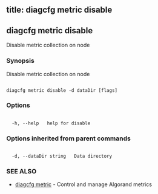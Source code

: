 title: diagcfg metric disable
---
## diagcfg metric disable



Disable metric collection on node



### Synopsis



Disable metric collection on node



```

diagcfg metric disable -d dataDir [flags]

```



### Options



```

  -h, --help   help for disable

```



### Options inherited from parent commands



```

  -d, --dataDir string   Data directory

```



### SEE ALSO



* [diagcfg metric](../../metric/metric/)	 - Control and manage Algorand metrics



